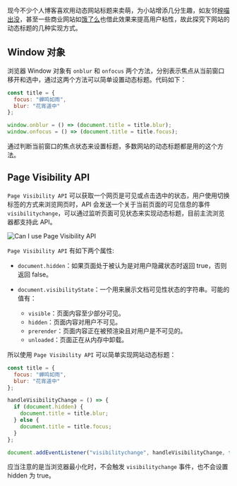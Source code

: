 [pixiv: 63093148]: # "https://i.loli.net/2019/04/23/5cbf08e49500b.jpg"

现今不少个人博客喜欢用动态网站标题来卖萌，为小站增添几分生趣，如友邻[梓喵出没](https://www.azimiao.com/)，甚至一些商业网站如[饿了么](https://www.ele.me/home/)也借此效果来提高用户粘性，故此探究下网站的动态标题的几种实现方式。

## Window 对象

浏览器 Window 对象有 `onblur` 和 `onfocus` 两个方法，分别表示焦点从当前窗口移开和选中，通过这两个方法可以简单设置动态标题。代码如下：

```javascript
const title = {
  focus: "蝉鸣如雨",
  blur: "花宵道中"
};

window.onblur = () => (document.title = title.blur);
window.onfocus = () => (document.title = title.focus);
```

通过判断当前窗口的焦点状态来设置标题，多数网站的动态标题都是用的这个方法。

## Page Visibility API

`Page Visibility API` 可以获取一个网页是可见或点击选中的状态，用户使用切换标签的方式来浏览网页时，API 会发送一个关于当前页面的可见信息的事件 `visibilitychange`，可以通过监听页面可见状态来实现动态标题，目前主流浏览器都支持此 API。

![Can I use Page Visibility API](https://i.loli.net/2018/12/09/5c0cc57cef498.png#full)

`Page Visibility API` 有如下两个属性:

- `document.hidden`：如果页面处于被认为是对用户隐藏状态时返回 true，否则返回 false。
- `document.visibilityState`：一个用来展示文档可见性状态的字符串。可能的值有：

  - `visible`：页面内容至少部分可见。
  - `hidden`：页面内容对用户不可见。
  - `prerender`：页面内容正在被预渲染且对用户是不可见的。
  - `unloaded`：页面正在从内存中卸载。

所以使用 `Page Visibility API` 可以简单实现网站动态标题：

```javascript
const title = {
  focus: "蝉鸣如雨",
  blur: "花宵道中"
};

handleVisibilityChange = () => {
  if (document.hidden) {
    document.title = title.blur;
  } else {
    document.title = title.focus;
  }
};

document.addEventListener("visibilitychange", handleVisibilityChange, false);
```

应当注意的是当浏览器最小化时，不会触发 `visibilitychange` 事件，也不会设置 hidden 为 true。
